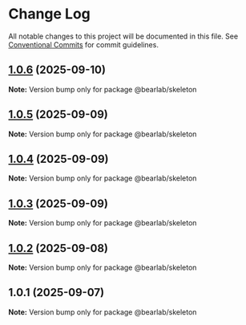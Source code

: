 # Change Log

All notable changes to this project will be documented in this file.
See [Conventional Commits](https://conventionalcommits.org) for commit guidelines.

## [1.0.6](https://github.com/hasanbala/ui-components/compare/@bearlab/skeleton@1.0.5...@bearlab/skeleton@1.0.6) (2025-09-10)

**Note:** Version bump only for package @bearlab/skeleton





## [1.0.5](https://github.com/hasanbala/ui-components/compare/@bearlab/skeleton@1.0.4...@bearlab/skeleton@1.0.5) (2025-09-09)

**Note:** Version bump only for package @bearlab/skeleton





## [1.0.4](https://github.com/hasanbala/ui-components/compare/@bearlab/skeleton@1.0.3...@bearlab/skeleton@1.0.4) (2025-09-09)

**Note:** Version bump only for package @bearlab/skeleton





## [1.0.3](https://github.com/hasanbala/ui-components/compare/@bearlab/skeleton@1.0.2...@bearlab/skeleton@1.0.3) (2025-09-09)

**Note:** Version bump only for package @bearlab/skeleton





## [1.0.2](https://github.com/hasanbala/ui-components/compare/@bearlab/skeleton@1.0.1...@bearlab/skeleton@1.0.2) (2025-09-08)

**Note:** Version bump only for package @bearlab/skeleton





## 1.0.1 (2025-09-07)

**Note:** Version bump only for package @bearlab/skeleton
